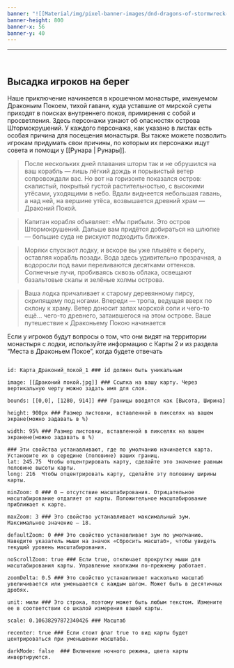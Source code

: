 ```yaml
---
banner: "![[Material/img/pixel-banner-images/dnd-dragons-of-stormwreck-isle-review-dragon-meets-party.jpg]]"
banner-height: 800
banner-x: 56
banner-y: 40
---
```

***

&nbsp;
## Высадка игроков на берег

Наше приключение начинается в крошечном монастыре, именуемом Драконьим Покоем, тихой гавани, куда уставшие от мирской суеты приходят в поисках внутреннего покоя, примирения с собой и просветления. Здесь персонажи узнают об опасностях острова Штормокрушений. У каждого персонажа, как указано в листах есть особая причина для посещения монастыря. Вы также можете позволить игрокам придумать свои причины, по которым их персонажи ищут совета и помощи у [[Рунара | Рунары]].

> После нескольких дней плавания шторм так и не обрушился на ваш корабль — лишь лёгкий дождь и порывистый ветер сопровождали вас. Но вот на горизонте показался остров: скалистый, покрытый густой растительностью, с высокими утёсами, уходящими в небо. Вдали виднеется небольшая гавань, а над ней, на вершине утёса, возвышается древний храм — Драконий Покой.

> Капитан корабля объявляет: «Мы прибыли. Это остров Штормокрушений. Дальше вам придётся добираться на шлюпке — большие суда не рискуют подходить ближе».

> Моряки спускают лодку, и вскоре вы уже плывёте к берегу, оставляя корабль позади. Вода здесь удивительно прозрачная, а водоросли под вами переливаются десятками оттенков. Солнечные лучи, пробиваясь сквозь облака, освещают базальтовые скалы и зелёные холмы острова.

> Ваша лодка причаливает к старому деревянному пирсу, скрипящему под ногами. Впереди — тропа, ведущая вверх по склону к храму. Ветер доносит запах морской соли и чего-то ещё… чего-то древнего, затаившегося на этом острове. Ваше путешествие к Драконьему Покою начинается

Если у игроков будут вопросы о том, что они видят на территории монастыря с лодки, используйте информацию с Карты 2 и из раздела “Места в Драконьем Покое”, когда будете отвечать

```leaflet  

id: Карта_Драконий_покой_1 ### id должен быть уникальным

image: [[Драконий покой.jpg]] ### Ссылка на вашу карту. Через вертикальную черту можно задать имя для слоя.

bounds: [[0,0], [1280, 914]] ### Границы вводятся как [Высота, Ширина]

height: 900px ### Размер листовки, вставленной в пикселях на вашем экране(можно задавать в %) 

width: 95% ### Размер листовки, вставленной в пикселях на вашем экраненe(можно задавать в %)

### Эти свойства устанавливают, где по умолчанию начинается карта. Установите их в середине (половине) ваших границ. 
lat: 245.75  Чтобы отцентрировать карту, сделайте это значение равным половине высоты карты.
long: 216  Чтобы отцентрировать карту, сделайте эту половину ширины карты.

minZoom: 0 ### 0 — отсутствие масштабирования. Отрицательное масштабирование отдаляет от карты. Положительное масштабирование приближает к карте.

maxZoom: 3 ### Это свойство устанавливает максимальный зум. Максимальное значение — 18.

defaultZoom: 0 ### Это свойство устанавливает зум по умолчанию. Наведите указатель мыши на значок «Сбросить масштаб», чтобы увидеть текущий уровень масштабирования.

noScrollZoom: true ### Если true, отключает прокрутку мыши для масштабирования карты. Управление кнопками по-прежнему работает.

zoomDelta: 0.5 ### Это свойство устанавливает насколько масштаб увеличивается или уменьшается с каждым шагом. Может быть в десятичных дробях.
 
unit: мили ### Это строка, поэтому может быть любым текстом. Измените ее в соответствии со шкалой измерения вашей карты.

scale: 0.10638297872340426 ### Масштаб

recenter: true ### Если стоит флаг true то вид карты будет центрироваться при уменьшении масштаба.

darkMode: false  ### Включение ночного режима, цвета карты инвертируются.
```